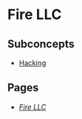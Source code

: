 # Fire LLC

## Subconcepts
* [Hacking](./FireHackingLlc.md)

## Pages
* [*Fire* *LLC*](../043b3f81-a1bd-4947-8e5f-53336b965351.md)
